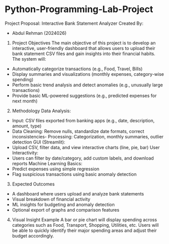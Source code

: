 # Python-Programming-Lab-Project
Project Proposal:
Interactive Bank Statement Analyzer
Created By:
-	Abdul Rehman (2024026)
1.	Project Objectives
The main objective of this project is to develop an interactive, user-friendly dashboard that allows users to upload their bank statement CSV files and gain insights into their financial habits. The system will:
-	Automatically categorize transactions (e.g., Food, Travel, Bills)
-	Display summaries and visualizations (monthly expenses, category-wise spending)
-	Perform basic trend analysis and detect anomalies (e.g., unusually large transactions)
-	Provide basic ML-powered suggestions (e.g., predicted expenses for next month)
2.	Methodology
Data Analysis:
-	Input: CSV files exported from banking apps (e.g., date, description, amount, type)
-	Data Cleaning: Remove nulls, standardize date formats, correct inconsistencies- Processing: Categorization, monthly summaries, outlier detection
GUI (Streamlit):
-	Upload CSV, filter data, and view interactive charts (line, pie, bar)
User Interactivity:
-	Users can filter by date/category, add custom labels, and download reports
Machine Learning Basics:
-	Predict expenses using simple regression
-	Flag suspicious transactions using basic anomaly detection
3.	Expected Outcomes
-	A dashboard where users upload and analyze bank statements
-	Visual breakdown of financial activity
-	ML insights for budgeting and anomaly detection
-	Optional export of graphs and comparison features
4.	Visual Insight Example
A bar or pie chart will display spending across categories such as Food, Transport, Shopping, Utilities, etc. Users will be able to quickly identify their major spending areas and adjust their budget accordingly.
